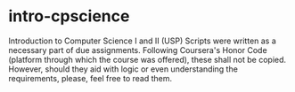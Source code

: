 # intro-cpscience
Introduction to Computer Science I and II (USP)
Scripts were written as a necessary part of due assignments. Following Coursera's Honor Code (platform through which the course was offered), these shall not be copied. However, should they aid with logic or even understanding the requirements, please, feel free to read them.
